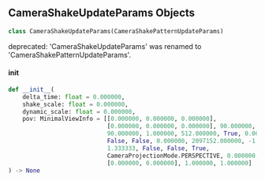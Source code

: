 ## CameraShakeUpdateParams Objects

```python
class CameraShakeUpdateParams(CameraShakePatternUpdateParams)
```

deprecated: 'CameraShakeUpdateParams' was renamed to 'CameraShakePatternUpdateParams'.

<a id="unreal.CameraShakeUpdateParams.__init__"></a>

#### __init__

```python
def __init__(
    delta_time: float = 0.000000,
    shake_scale: float = 0.000000,
    dynamic_scale: float = 0.000000,
    pov: MinimalViewInfo = [[0.000000, 0.000000, 0.000000],
                            [0.000000, 0.000000, 0.000000], 90.000000,
                            90.000000, 1.000000, 512.000000, True, 0.000000,
                            False, False, 0.000000, 2097152.000000, -1.000000,
                            1.333333, False, False, True,
                            CameraProjectionMode.PERSPECTIVE, 0.000000, [],
                            [0.000000, 0.000000], 1.000000, 1.000000]
) -> None
```

<a id="unreal.CameraShakePatternScrubParams"></a>